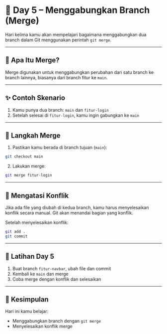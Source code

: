 # 📘 Day 5 – Menggabungkan Branch (Merge)

Hari kelima kamu akan mempelajari bagaimana menggabungkan dua branch dalam Git menggunakan perintah `git merge`.

---

## 🔀 Apa Itu Merge?

Merge digunakan untuk menggabungkan perubahan dari satu branch ke branch lainnya, biasanya dari branch fitur ke `main`.

---

## ✨ Contoh Skenario

1. Kamu punya dua branch: `main` dan `fitur-login`
2. Setelah selesai di `fitur-login`, kamu ingin gabungkan ke `main`

---

## 🔁 Langkah Merge

1. Pastikan kamu berada di branch tujuan (`main`):

```bash
git checkout main
```

2. Lakukan merge:

```bash
git merge fitur-login
```

---

## 🧨 Mengatasi Konflik

Jika ada file yang diubah di kedua branch, kamu harus menyelesaikan konflik secara manual. Git akan menandai bagian yang konflik.

Setelah menyelesaikan konflik:

```bash
git add .
git commit
```

---

## 🧪 Latihan Day 5

1. Buat branch `fitur-navbar`, ubah file dan commit
2. Kembali ke `main` dan merge
3. Coba merge dengan konflik dan selesaikan

---

## 🏁 Kesimpulan

Hari ini kamu belajar:
- Menggabungkan branch dengan `git merge`
- Menyelesaikan konflik merge
